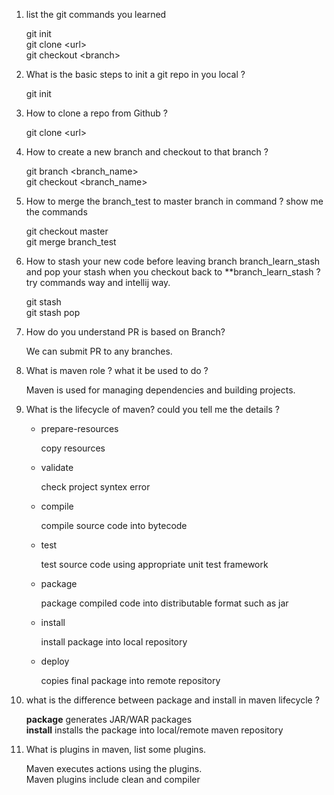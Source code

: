 1. list the git commands you learned

   git init\
   git clone \<url>\
   git checkout \<branch>

2. What is the basic steps to init a git repo in you local ?

   git init

3. How to clone a repo from Github ?

   git clone \<url\>

4. How to create a new branch and checkout to that branch ?

   git branch \<branch_name>\
   git checkout \<branch_name>

5. How to merge the branch_test to master branch in command ? show me the commands

   git checkout master\
   git merge branch_test

6. How to stash your new code before leaving branch branch_learn_stash and pop your stash when you
   checkout back to \*\*branch_learn_stash ? try commands way and intellij way.

   git stash\
   git stash pop

7. How do you understand PR is based on Branch?

   We can submit PR to any branches.

8. What is maven role ? what it be used to do ?

   Maven is used for managing dependencies and building projects.

9. What is the lifecycle of maven? could you tell me the details ?

   - prepare-resources

     copy resources

   - validate

     check project syntex error

   - compile

     compile source code into bytecode

   - test

     test source code using appropriate unit test framework

   - package

     package compiled code into distributable format such as jar

   - install

     install package into local repository

   - deploy

     copies final package into remote repository

10. what is the difference between package and install in maven lifecycle ?

    **package** generates JAR/WAR packages\
    **install** installs the package into local/remote maven repository

11. What is plugins in maven, list some plugins.

    Maven executes actions using the plugins.\
    Maven plugins include clean and compiler
